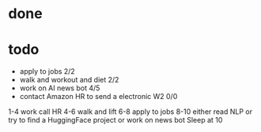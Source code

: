 # done

# todo
- apply to jobs 2/2
- walk and workout and diet 2/2
- work on AI news bot 4/5
- contact Amazon HR to send a electronic W2 0/0

1-4 work
call HR
4-6 walk and lift
6-8 apply to jobs
8-10 either read NLP or try to find a HuggingFace project or work on news bot
Sleep at 10
